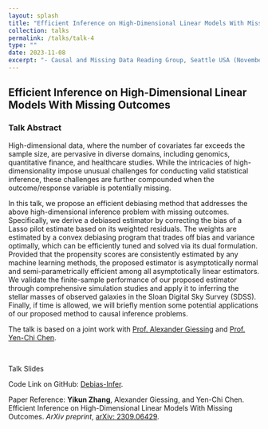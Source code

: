 ```yaml
---
layout: splash
title: "Efficient Inference on High-Dimensional Linear Models With Missing Outcomes"
collection: talks
permalink: /talks/talk-4
type: ""
date: 2023-11-08
excerpt: "- Causal and Missing Data Reading Group, Seattle USA (November 2023)"
---
```


## Efficient Inference on High-Dimensional Linear Models With Missing Outcomes

### Talk Abstract

High-dimensional data, where the number of covariates far exceeds the sample size, are pervasive in diverse domains, including genomics, quantitative finance, and healthcare studies. While the intricacies of high-dimensionality impose unusual challenges for conducting valid statistical inference, these challenges are further compounded when the outcome/response variable is potentially missing.

In this talk, we propose an efficient debiasing method that addresses the above high-dimensional inference problem with missing outcomes. Specifically, we derive a debiased estimator by correcting the bias of a Lasso pilot estimate based on its weighted residuals. The weights are estimated by a convex debiasing program that trades off bias and variance optimally, which can be efficiently tuned and solved via its dual formulation. Provided that the propensity scores are consistently estimated by any machine learning methods, the proposed estimator is asymptotically normal and semi-parametrically efficient among all asymptotically linear estimators. We validate the finite-sample performance of our proposed estimator through comprehensive simulation studies and apply it to inferring the stellar masses of observed galaxies in the Sloan Digital Sky Survey (SDSS). Finally, if time is allowed, we will briefly mention some potential applications of our proposed method to causal inference problems.

The talk is based on a joint work with [Prof. Alexander Giessing](https://agiessing.github.io/) and [Prof. Yen-Chi Chen](http://faculty.washington.edu/yenchic/).

<br>

Talk Slides

Code Link on GitHub: [Debias-Infer](https://github.com/zhangyk8/Debias-Infer).

Paper Reference: **Yikun Zhang**, Alexander Giessing, and Yen-Chi Chen. Efficient Inference on High-Dimensional Linear Models With Missing Outcomes. _ArXiv preprint_, [arXiv: 2309.06429](https://arxiv.org/abs/2309.06429).
